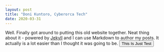 ```yaml
---
layout: post
title: "Doni Kuntoro, Cyberorca Tech"
date: 2020-03-31
---
```


Well. Finally got around to putting this old website together. Neat thing about it - powered by [Jekyll](http://jekyllrb.com) and I can use Markdown to author my posts. It actually is a lot easier than I thought it was going to be.
<button class="btn btn-small">This Is Just Test</button>
